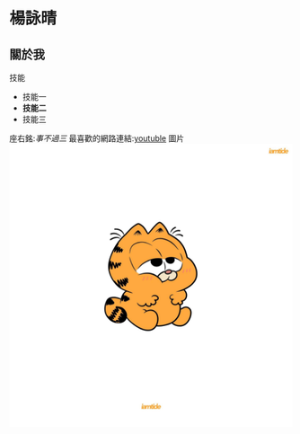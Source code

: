 # 楊詠晴
## 關於我

技能
+ 技能一
+ **技能二**
+ 技能三 

座右銘:*事不過三*
最喜歡的網路連結:[youtuble](youtuble.com)
圖片 ![cat](cat.jpeg)
